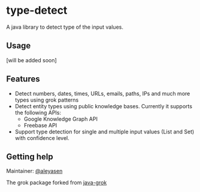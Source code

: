 # type-detect
A java library to detect type of the input values.

## Usage
[will be added soon]

## Features
 - Detect numbers, dates, times, URLs, emails, paths, IPs and much more types using grok patterns 
 - Detect entity types using public knowledge bases. Currently it supports the following APIs:
    - Google Knowledge Graph API
    - Freebase API  
 - Support type detection for single and multiple input values (List and Set) with confidence level. 
 
## Getting help
Maintainer: [@aleyasen](https://github.com/Aleyasen)


The grok package forked from [java-grok](https://github.com/thekrakken/java-grok)

